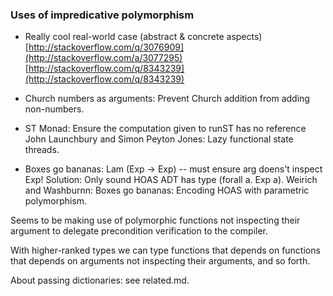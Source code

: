 ### Uses of impredicative polymorphism

- Really cool real-world case (abstract & concrete aspects)
  [http://stackoverflow.com/q/3076909](http://stackoverflow.com/a/3077295)
  [http://stackoverflow.com/q/8343239](http://stackoverflow.com/q/8343239)

- Church numbers as arguments:
  Prevent Church addition from adding non-numbers.

- ST Monad:
  Ensure the computation given to runST has no reference
  John Launchbury and Simon Peyton Jones: Lazy functional state threads.

- Boxes go bananas:
  Lam (Exp -> Exp) -- must ensure arg doens't inspect Exp!
  Solution: Only sound HOAS ADT has type (forall a. Exp a).
  Weirich and Washburnn: Boxes go bananas:
  Encoding HOAS with parametric polymorphism.

Seems to be making use of polymorphic functions not inspecting their
argument to delegate precondition verification to the compiler.

With higher-ranked types we can type functions that depends on functions
that depends on arguments not inspecting their arguments, and so forth.

About passing dictionaries: see related.md.
